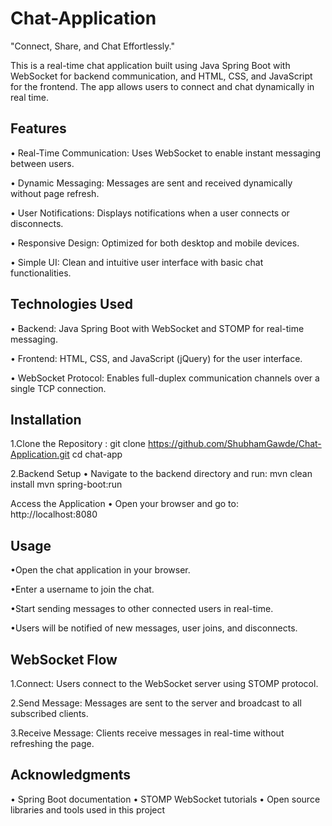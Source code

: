 # Chat-Application
 "Connect, Share, and Chat Effortlessly."

 This is a real-time chat application built using Java Spring Boot with WebSocket for backend communication, and HTML, CSS, and JavaScript for the frontend. The app allows users to connect and chat dynamically in real time.

## Features
• Real-Time Communication: Uses WebSocket to enable instant messaging between users. 

• Dynamic Messaging: Messages are sent and received dynamically without page refresh.

• User Notifications: Displays notifications when a user connects or disconnects.

• Responsive Design: Optimized for both desktop and mobile devices.

• Simple UI: Clean and intuitive user interface with basic chat functionalities.


## Technologies Used
• Backend: Java Spring Boot with WebSocket and STOMP for real-time messaging.

• Frontend: HTML, CSS, and JavaScript (jQuery) for the user interface.

• WebSocket Protocol: Enables full-duplex communication channels over a single TCP connection.

## Installation
1.Clone the Repository : 
git clone https://github.com/ShubhamGawde/Chat-Application.git
cd chat-app

2.Backend Setup
• Navigate to the backend directory and run:
mvn clean install
mvn spring-boot:run

Access the Application
• Open your browser and go to: http://localhost:8080



## Usage
•Open the chat application in your browser.

•Enter a username to join the chat.

•Start sending messages to other connected users in real-time.

•Users will be notified of new messages, user joins, and disconnects.



## WebSocket Flow
1.Connect: Users connect to the WebSocket server using STOMP protocol.

2.Send Message: Messages are sent to the server and broadcast to all subscribed clients.

3.Receive Message: Clients receive messages in real-time without refreshing the page.

## Acknowledgments
• Spring Boot documentation
• STOMP WebSocket tutorials
• Open source libraries and tools used in this project
